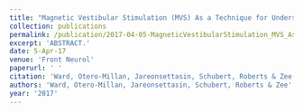 ```yaml
---
title: "Magnetic Vestibular Stimulation (MVS) As a Technique for Understanding the Normal and Diseased Labyrinth."
collection: publications
permalink: /publication/2017-04-05-MagneticVestibularStimulation_MVS_AsATechniqueForUnderstandingT
excerpt: 'ABSTRACT.'
date: 5-Apr-17
venue: 'Front Neurol'
paperurl: ' '
citation: 'Ward, Otero-Millan, Jareonsettasin, Schubert, Roberts & Zee(2020) "Magnetic Vestibular Stimulation (MVS) As a Technique for Understanding the Normal and Diseased Labyrinth." Front Neurol. 2017 Apr 5;8:122. '
authors: 'Ward, Otero-Millan, Jareonsettasin, Schubert, Roberts & Zee'
year: '2017'
---
```


